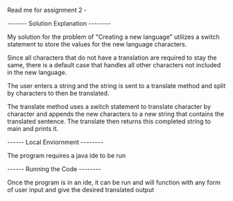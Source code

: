 Read me for assignment 2 -

------- Solution Explanation --------

My solution for the problem of "Creating a new language" utilizes a switch
statement to store the values for the new language characters. 

Since all characters that do not have a translation are required to stay the 
same, there is a default case that handles all other characters not included
in the new language.

The user enters a string and the string is sent to a translate method and
split by characters to then be translated.

The translate method uses a switch statement to translate character by 
character and appends the new characters to a new string that contains
the translated sentence. The translate then returns this completed string to 
main and prints it.

------ Local Enviornment --------

The program requires a java ide to be run

------ Running the Code --------

Once the program is in an ide, it can be run and will function with any 
form of user input and give the desired translated output